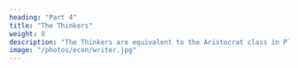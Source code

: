 ```yaml
---
heading: "Part 4"
title: "The Thinkers"
weight: 8
description: "The Thinkers are equivalent to the Aristocrat class in Plato ('ariston' means 'the best')"
image: "/photos/econ/writer.jpg"
---
```

